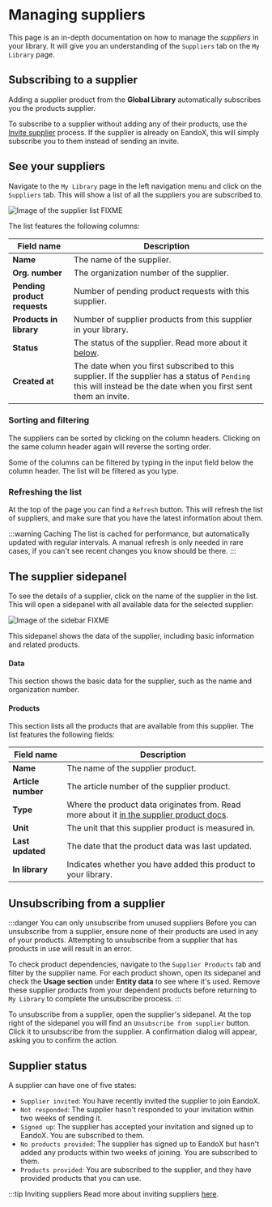 # Managing suppliers

This page is an in-depth documentation on how to manage the _suppliers_ in your library. It will give you an understanding of the `Suppliers` tab on the `My Library` page.

## Subscribing to a supplier

Adding a supplier product from the **Global Library** automatically subscribes you the products supplier.

To subscribe to a supplier without adding any of their products, use the [Invite supplier](/documentation/library/inviting-a-supplier) process. If the supplier is already on EandoX, this will simply subscribe you to them instead of sending an invite.

## See your suppliers

Navigate to the `My Library` page in the left navigation menu and click on the `Suppliers` tab. This will show a list of all the suppliers you are subscribed to.

![Image of the supplier list FIXME](/images/placeholder.png)

The list features the following columns:

| Field name                   | Description                                                                                                                                                      |
| ---------------------------- | ---------------------------------------------------------------------------------------------------------------------------------------------------------------- |
| **Name**                     | The name of the supplier.                                                                                                                                        |
| **Org. number**              | The organization number of the supplier.                                                                                                                         |
| **Pending product requests** | Number of pending product requests with this supplier.                                                                                                           |
| **Products in library**      | Number of supplier products from this supplier in your library.                                                                                                  |
| **Status**                   | The status of the supplier. Read more about it [below](#supplier-status).                                                                                        |
| **Created at**               | The date when you first subscribed to this supplier. If the supplier has a status of `Pending` this will instead be the date when you first sent them an invite. |

### Sorting and filtering

The suppliers can be sorted by clicking on the column headers. Clicking on the same column header again will reverse the sorting order.

Some of the columns can be filtered by typing in the input field below the column header. The list will be filtered as you type.

### Refreshing the list

At the top of the page you can find a `Refresh` button. This will refresh the list of suppliers, and make sure that you have the latest information about them.

:::warning Caching
The list is cached for performance, but automatically updated with regular intervals. A manual refresh is only needed in rare cases, if you can't see recent changes you know should be there.
:::

## The supplier sidepanel

To see the details of a supplier, click on the name of the supplier in the list. This will open a sidepanel with all available data for the selected supplier:

![Image of the sidebar FIXME](/images/placeholder.png)

This sidepanel shows the data of the supplier, including basic information and related products.

#### Data

This section shows the basic data for the supplier, such as the name and organization number.

#### Products

This section lists all the products that are available from this supplier. The list features the following fields:

| Field name         | Description                                                                                                                                                  |
| ------------------ | ------------------------------------------------------------------------------------------------------------------------------------------------------------ |
| **Name**           | The name of the supplier product.                                                                                                                            |
| **Article number** | The article number of the supplier product.                                                                                                                  |
| **Type**           | Where the product data originates from. Read more about it [in the supplier product docs](/documentation/library/managing-supplier-products#product-source). |
| **Unit**           | The unit that this supplier product is measured in.                                                                                                          |
| **Last updated**   | The date that the product data was last updated.                                                                                                             |
| **In library**     | Indicates whether you have added this product to your library.                                                                                               |

## Unsubscribing from a supplier

:::danger You can only unsubscribe from unused suppliers
Before you can unsubscribe from a supplier, ensure none of their products are used in any of your products. Attempting to unsubscribe from a supplier that has products in use will result in an error.

To check product dependencies, navigate to the `Supplier Products` tab and filter by the supplier name. For each product shown, open its sidepanel and check the **Usage section** under **Entity data** to see where it's used. Remove these supplier products from your dependent products before returning to `My Library` to complete the unsubscribe process.
:::

To unsubscribe from a supplier, open the supplier's sidepanel. At the top right of the sidepanel you will find an `Unsubscribe from supplier` button. Click it to unsubscribe from the supplier. A confirmation dialog will appear, asking you to confirm the action.

## Supplier status

A supplier can have one of five states:

- `Supplier invited`: You have recently invited the supplier to join EandoX.
- `Not responded`: The supplier hasn't responded to your invitation within two weeks of sending it.
- `Signed up`: The supplier has accepted your invitation and signed up to EandoX. You are subscribed to them.
- `No products provided`: The supplier has signed up to EandoX but hasn't added any products within two weeks of joining. You are subscribed to them.
- `Products provided`: You are subscribed to the supplier, and they have provided products that you can use.

:::tip Inviting suppliers
Read more about inviting suppliers [here](/documentation/library/inviting-a-supplier).
